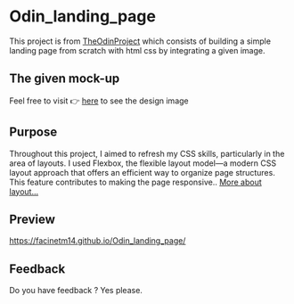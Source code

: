 # Odin_landing_page
This project is from <a href="https://www.theodinproject.com/">TheOdinProject</a> which consists of building a simple landing page from scratch with html css by integrating a given image.
## The given mock-up
Feel free to visit 👉 <a href="https://cdn.statically.io/gh/TheOdinProject/curriculum/81a5d553f4073e593d23a6ab00d50eef8620796d/foundations/html_css/project/imgs/01.png">here<a/> to see the design image
## Purpose
Throughout this project, I aimed to refresh my CSS skills, particularly in the area of layouts. I used Flexbox, the flexible layout model—a modern CSS layout approach that offers an efficient way to organize page structures. This feature contributes to making the page responsive.. <a href="https://internetingishard.netlify.app/html-and-css/flexbox/index.html">More about layout...</a>
## Preview
<a>https://facinetm14.github.io/Odin_landing_page/<a/>
## Feedback 
Do you have feedback ? Yes please.
